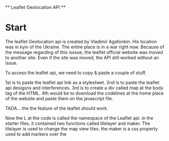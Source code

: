 ** Leaflet Geolocation API **

# Start

The leaflet Geolocation api is created by Vladimir Agafonkin. His location was in kyiv of the Ukraine. The entire place is in a war right now. Because of the message regarding of this isssue, the leaflet official website was moved to another site. Even if the site was moved, the API still worked without an issue.

To access the leaflet api, we need to copy & paste a couple of stuff.

1st is to paste the leaflet api link as a stylesheet.
2nd is to paste the leaflet api desigsns and interferences.
3rd is to create a div called map at the body tag of the HTML.
4th would be to download the codelines at the home place of the website and paste them on the javascript file.

TADA... the the feature of the leaflet should work. 

Now the L at the code is called the namespace of the Leaflet api. in the starter files, it contained two functions called tilelayer and maker. The tilelayer is used to change the map view tiles. the maker is a css property used to add markers over the 